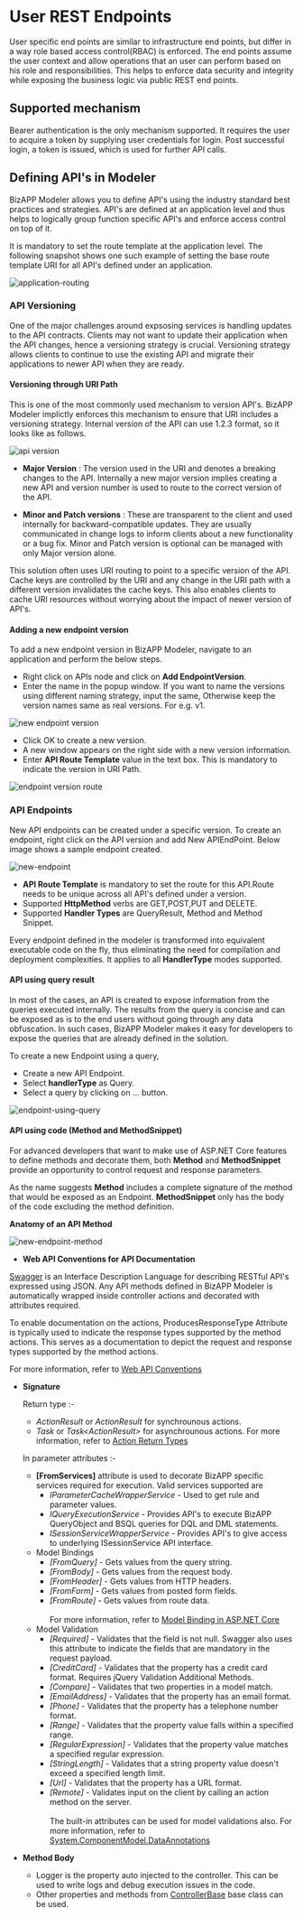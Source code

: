 User REST Endpoints
==========================
User specific end points are similar to infrastructure end points, but differ in a way role based access control(RBAC) is enforced. The end points assume the user context and allow
operations that an user can perform based on his role and responsibilities. This helps to enforce data security and integrity while exposing the business logic via public REST end points.

## Supported mechanism
Bearer authentication is the only mechanism supported. It requires the user to acquire a token by supplying user credentials for login. Post successful login, a token is issued, which is used for further
API calls.

## Defining API's in Modeler
BizAPP Modeler allows you to define API's using the industry standard best practices and strategies. API's are defined at an application level and thus helps to logically group function specific 
API's and enforce access control on top of it.

It is mandatory to set the route template at the application level. The following snapshot shows one such example of setting the base route template URI for all API's defined under an application.

![application-routing](../images/application-route.png)

### API Versioning
One of the major challenges around expsosing services is handling updates to the API contracts. Clients may not want to update their application when the API changes, hence a versioning
strategy is crucial. Versioning strategy allows clients to continue to use the existing API and migrate their applications to newer API when they are ready.

#### Versioning through URI Path
This is one of the most commonly used mechanism to version API's. BizAPP Modeler implictly enforces this mechanism to ensure that URI includes a versioning strategy.
Internal version of the API can use 1.2.3 format, so it looks like as follows.

![api version](../images/api-versioning.png)

* **Major Version** : The version used in the URI and denotes a breaking changes to the API. Internally a new major version implies creating a new API and version number is used 
to route to the correct version of the API.

* **Minor and Patch versions** : These are transparent to the client and used internally for backward-compatible updates. They are usually communicated in change logs to 
inform clients about a new functionality or a bug fix. Minor and Patch version is optional can be managed with only Major version alone.

This solution often uses URI routing to point to a specific version of the API. Cache keys are controlled by the URI and any change in the URI path with a different version invalidates
the cache keys. This also enables clients to cache URI resources without worrying about the impact of newer version of API's.

#### Adding a new endpoint version
To add a new endpoint version in BizAPP Modeler, navigate to an application and perform the below steps.
* Right click on APIs node and click on **Add EndpointVersion**.
* Enter the name in the popup window. If you want to name the versions using different naming strategy, input the same, Otherwise keep the version names same as real versions. For e.g. v1.

![new endpoint version](../images/new-endpoint-version.png)

* Click OK to create a new version.
* A new window appears on the right side with a new version information.
* Enter **API Route Template** value in the text box. This is mandatory to indicate the version in URI Path.

![endpoint version route](../images/endpoint-version-route.png)

### API Endpoints

New API endpoints can be created under a specific version. To create an endpoint, right click on the API version and add New APIEndPoint.
Below image shows a sample endpoint created.

![new-endpoint](../images/endpoint-http-methods.png)

* **API Route Template** is mandatory to set the route for this API.Route needs to be unique across all API's defined under a version.
* Supported **HttpMethod** verbs are GET,POST,PUT and DELETE.
* Supported **Handler Types** are QueryResult, Method and Method Snippet.

Every endpoint defined in the modeler is transformed into equivalent executable code on the fly, thus eliminating the need for compilation and deployment complexities. It applies to 
all **HandlerType** modes supported.

#### API using query result

In most of the cases, an API is created to expose information from the queries executed internally. The results from the query is concise and can be exposed as is to the end users without going through any data obfuscation. In such cases, BizAPP Modeler makes it easy for developers to expose the queries that are already defined in the solution.

To create a new Endpoint using a query,
* Create a new API Endpoint.
* Select **handlerType** as Query.
* Select a query by clicking on ... button.

![endpoint-using-query](../images/endpoint-using-query.png)

#### API using code (Method and MethodSnippet)

For advanced developers that want to make use of ASP.NET Core features to define methods and decorate them, both **Method** and **MethodSnippet** provide an opportunity to control 
request and response parameters. 

As the name suggests **Method** includes a complete signature of the method that would be exposed as an Endpoint. **MethodSnippet** only has the body of the code excluding the method definition.

**Anatomy of an API Method**

![new-endpoint-method](../images/new-endpoint.png)

- **Web API Conventions for API Documentation**

[Swagger](https://swagger.io) is an Interface Description Language for describing RESTful API's expressed using JSON. Any API methods defined in BizAPP Modeler is automatically wrapped inside controller actions and decorated with attributes required.

To enable documentation on the actions, ProducesResponseType Attribute is typically used to indicate the response types supported by the method actions. This serves as a documentation to depict the request and response types supported by the method actions.

For more information, refer to [Web API Conventions](https://docs.microsoft.com/en-us/aspnet/core/web-api/advanced/conventions?view=aspnetcore-5.0)


- **Signature**

  Return type :- 
	* *ActionResult* or *ActionResult<T>* for synchrounous actions.
	* *Task<ActionResult>* or *Task<ActionResult<T>>* for asynchrounous actions.
	For more information, refer to [Action Return Types](https://docs.microsoft.com/en-us/aspnet/core/web-api/action-return-types?view=aspnetcore-5.0)
	
  In parameter attributes :-
	* **[FromServices]** attribute is used to decorate BizAPP specific services required for execution. Valid services supported are
	    * *IParameterCacheWrapperService* - Used to get rule and parameter values.
		* *IQueryExecutionService* - Provides API's to execute BizAPP QueryObject and BSQL queries for DQL and DML statements.
		* *ISessionServiceWrapperService* - Provides API's to give access to underlying ISessionService API interface.
	* Model Bindings
		* *[FromQuery]* - Gets values from the query string.
		* *[FromBody]* - Gets values from the request body.
		* *[FromHeader]* -  Gets values from HTTP headers.
		* *[FromForm]* - Gets values from posted form fields.
		* *[FromRoute]* - Gets values from route data.
	<br/><br/>For more information, refer to [Model Binding in ASP.NET Core](https://docs.microsoft.com/en-us/aspnet/core/mvc/models/model-binding?view=aspnetcore-5.0)
	* Model Validation
		* *[Required]* - Validates that the field is not null. Swagger also uses this attribute to indicate the fields that are mandatory in the request payload.
		* *[CreditCard]* - Validates that the property has a credit card format. Requires jQuery Validation Additional Methods.
		* *[Compare]* - Validates that two properties in a model match.
		* *[EmailAddress]* - Validates that the property has an email format.
		* *[Phone]* - Validates that the property has a telephone number format.
		* *[Range]* - Validates that the property value falls within a specified range.
		* *[RegularExpression]* - Validates that the property value matches a specified regular expression.
		* *[StringLength]* - Validates that a string property value doesn't exceed a specified length limit.
		* *[Url]* - Validates that the property has a URL format.
		* *[Remote]* - Validates input on the client by calling an action method on the server.
	<br /><br />The built-in attributes can be used for model validations also. For more information, refer to [System.ComponentModel.DataAnnotations](https://docs.microsoft.com/en-us/aspnet/core/mvc/models/validation?view=aspnetcore-5.0)
	
- **Method Body**
  * Logger is the property auto injected to the controller. This can be used to write logs and debug execution issues in the code.
  * Other properties and methods from [ControllerBase](https://docs.microsoft.com/en-us/dotnet/api/microsoft.aspnetcore.mvc.controllerbase?view=aspnetcore-5.0) base class can be used.
  





